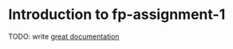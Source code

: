 # Introduction to fp-assignment-1

TODO: write [great documentation](http://jacobian.org/writing/what-to-write/)
